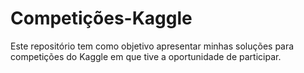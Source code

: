 # Competições-Kaggle
Este repositório tem como objetivo apresentar minhas soluções para competições do Kaggle em que tive a oportunidade de participar.
